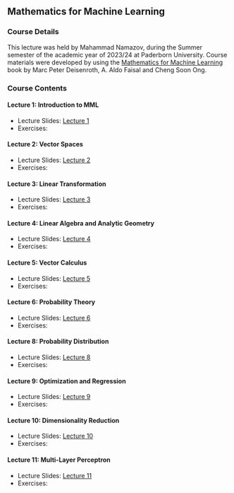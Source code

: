 ## Mathematics for Machine Learning
### Course Details
This lecture was held by Mahammad Namazov, during the Summer semester of the academic year of 2023/24 at Paderborn University. Course materials were developed by using the [Mathematics for Machine Learning](https://mml-book.github.io/book/mml-book.pdf) book by Marc Peter Deisenroth, A. Aldo Faisal and Cheng Soon Ong.

### Course Contents
#### Lecture 1: Introduction to MML
 - Lecture Slides: [Lecture 1](lectures/lecture-1-intro-to-mml.pdf)
 - Exercises:
#### Lecture 2: Vector Spaces
 - Lecture Slides: [Lecture 2](lectures/lecture-2-vector-spaces.pdf)
 - Exercises:
#### Lecture 3: Linear Transformation
 - Lecture Slides: [Lecture 3](lectures/lecture-3-linear-transformation.pdf)
 - Exercises:
#### Lecture 4: Linear Algebra and Analytic Geometry
 - Lecture Slides: [Lecture 4](lectures/lecture-4-linear-algebra-and-analytic-geometry.pdf)
 - Exercises:
#### Lecture 5: Vector Calculus
 - Lecture Slides: [Lecture 5](lectures/lecture-5-vector-calculus.pdf)
 - Exercises:
#### Lecture 6: Probability Theory
 - Lecture Slides: [Lecture 6](lectures/lecture-6-probability-theory.pdf)
 - Exercises:
#### Lecture 8: Probability Distribution
 - Lecture Slides: [Lecture 8](lectures/lecture-8-probability-distributions.pdf)
 - Exercises:
#### Lecture 9: Optimization and Regression
 - Lecture Slides: [Lecture 9](lectures/lecture-9-optimization-and-regression.pdf)
 - Exercises:
#### Lecture 10: Dimensionality Reduction
 - Lecture Slides: [Lecture 10](lectures/lecture-10-dimensionality-reduction.pdf)
 - Exercises:
#### Lecture 11: Multi-Layer Perceptron
 - Lecture Slides: [Lecture 11](lectures/lecture-11-multi-layer-perceptron.pdf)
 - Exercises:
